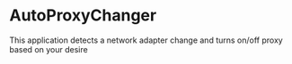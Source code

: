 # AutoProxyChanger
This application detects a network adapter change and turns on/off proxy based on your desire
